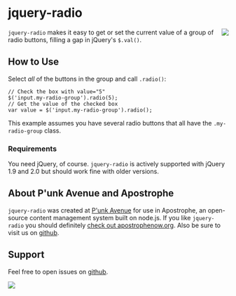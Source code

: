 # jquery-radio

<a href="http://apostrophenow.org/"><img src="https://raw.github.com/punkave/jquery-radio/master/logos/logo-box-madefor.png" align="right" /></a>

`jquery-radio` makes it easy to get or set the current value of a group of radio buttons, filling a gap in jQuery's `$.val()`.

## How to Use

Select *all* of the buttons in the group and call `.radio()`:

    // Check the box with value="5"
    $('input.my-radio-group').radio(5);
    // Get the value of the checked box
    var value = $('input.my-radio-group').radio();

This example assumes you have several radio buttons that all have the `.my-radio-group` class.

### Requirements

You need jQuery, of course. `jquery-radio` is actively supported with jQuery 1.9 and 2.0 but should work fine with older versions.

## About P'unk Avenue and Apostrophe

`jquery-radio` was created at [P'unk Avenue](http://punkave.com) for use in Apostrophe, an open-source content management system built on node.js. If you like `jquery-radio` you should definitely [check out apostrophenow.org](http://apostrophenow.org). Also be sure to visit us on [github](http://github.com/punkave).

## Support

Feel free to open issues on [github](http://github.com/punkave/jquery-radio).

<a href="http://punkave.com/"><img src="https://raw.github.com/punkave/jquery-radio/master/logos/logo-box-builtby.png" /></a>

